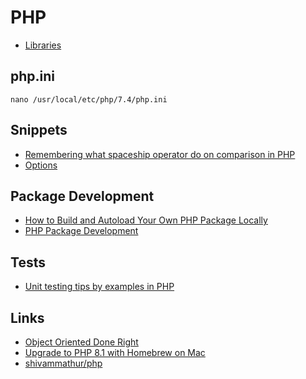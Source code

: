 # PHP

- [Libraries](php-libraries.md)

## php.ini

```
nano /usr/local/etc/php/7.4/php.ini
```

## Snippets

- [Remembering what spaceship operator do on comparison in PHP](https://www.amitmerchant.com/remembering-what-spaceship-operator-do-comparison-php/)
- [Options](https://www.asiteaboutnothing.net/c_php-bitwise.html)

## Package Development

- [How to Build and Autoload Your Own PHP Package Locally](https://mattstauffer.com/blog/how-to-build-and-autoload-your-own-php-package-locally/)
- [PHP Package Development](https://phppackagedevelopment.com/)

## Tests

- [Unit testing tips by examples in PHP](https://github.com/sarven/unit-testing-tips)

## Links

- [Object Oriented Done Right](https://front-line-php.com/object-oriented)
- [Upgrade to PHP 8.1 with Homebrew on Mac](https://stitcher.io/blog/php-81-upgrade-mac)
- [shivammathur/php](https://github.com/shivammathur/homebrew-php)
